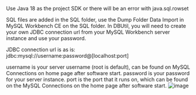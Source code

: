 Use Java 18 as the project SDK or there will be an error with java.sql.rowset


SQL files are added in the SQL folder, use the Dump Folder Data Import in MySQL Workbench CE on the SQL folder. In DBUtil, you will need to create your own JDBC connection url from your MySQL Workbench server instance and use your password.

JDBC connection url is as is: jdbc:mysql://username:password@[localhost:port]

username is your server username (root is default), can be found on MySQL Connections on home page after software start.
password is your password for your server instance.
port is the port that it runs on, which can be found on the MySQL Connections on the home page after software start.
![image](https://user-images.githubusercontent.com/19367729/203153018-a3d9c30b-5465-465e-a706-4cb1d4bccac8.png)
